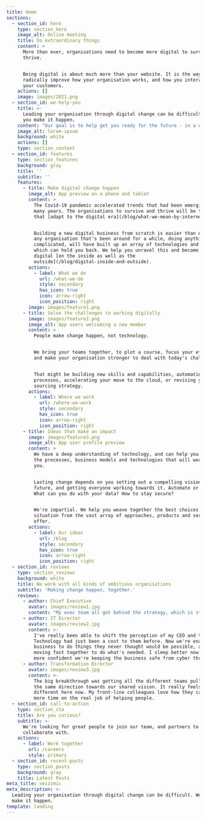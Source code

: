 ```yaml
---
title: Home
sections:
  - section_id: hero
    type: section_hero
    image_alt: Online meeting
    title: Do extraordinary things
    content: >
      More than ever, organisations need to become more digital to survive and
      thrive.


      Being digital is about much more than your website. It is the way to
      radically improve how your organisation works, and how you interact with
      your customers.
    actions: []
    image: images/2021.png
  - section_id: we-help-you
    title: >-
      Leading your organisation through digital change can be difficult. We help
      you make it happen.
    content: "Our goal is to help get you ready for the future - in a way that your customers and colleagues will really notice. We're experts in business change. We'll help you plot out your digital journey, and support you to get there -\_modernising complex technology estates, making better use of data, and staying cyber-secure.\n"
    image_alt: lorem-ipsum
    background: white
    actions: []
    type: section_content
  - section_id: features
    type: section_features
    background: gray
    title: ''
    subtitle: ''
    features:
      - title: Make digital change happen
        image_alt: App preview on a phone and tablet
        content: >
          The Covid-19 pandemic accelerated trends that had been emerging for
          many years. The organisations to survive and thrive will be the ones
          that [adapt to the digital era](/blog/what-we-mean-by-internet-era/).


          Building a new digital business from scratch is easier than ever. But
          any organisation that's been around for a while, doing anything
          complicated, will have built up an array of technologies and processes
          which can hold you back. We help you unravel this and become more
          digital [on the inside as well as the
          outside](/blog/digital-inside-and-outside).
        actions:
          - label: What we do
            url: /what-we-do
            style: secondary
            has_icon: true
            icon: arrow-right
            icon_position: right
        image: images/feature1.png
      - title: Solve the challenges to working digitally
        image: images/feature2.png
        image_alt: App users welcoming a new member
        content: >
          People make change happen, not technology.


          We bring your teams together, to plot a course, focus your efforts,
          and make your organisation stronger to deal with today's challenges.


          That might be building new skills and capabilities, automating
          processes, accelerating your move to the cloud, or revising your
          sourcing strategy.
        actions:
          - label: Where we work
            url: /where-we-work
            style: secondary
            has_icon: true
            icon: arrow-right
            icon_position: right
      - title: Ideas that make an impact
        image: images/feature3.png
        image_alt: App user profile preview
        content: >
          We have a deep understanding of technology, and can help you work out
          the processes, business models and technologies that will work for
          you.


          Lasting change depends on you setting out a compelling vision for the
          future, and getting everyone working towards it. Automate or rebuild?
          What can you do with your data? How to stay secure?


          We're impartial. We help you weave together the best choices for your
          situation from the vast array of approaches, products and services on
          offer.
        actions:
          - label: Our ideas
            url: /blog
            style: secondary
            has_icon: true
            icon: arrow-right
            icon_position: right
  - section_id: reviews
    type: section_reviews
    background: white
    title: We work with all kinds of ambitious organisations
    subtitle: 'Making change happen, together.'
    reviews:
      - author: Chief Executive
        avatar: images/review1.jpg
        content: "My exec team all got behind the strategy, which is stretching but within our reach.\_ We're much more digital now. It's helped us look after our customers during the pandemic, and we now feel well positioned for growth. I couldn't imagine going back."
      - author: IT Director
        avatar: images/review2.jpg
        content: >-
          I've really been able to shift the perception of my CEO and the board.
          Technology had just been a cost to them before. Now we're enabling the
          business to do things they never thought would be possible, and we're
          moving fast together to do what's needed. I sleep better now we're
          more confident we're keeping the business safe from cyber threats.
      - author: Transformation Director
        avatar: images/review3.jpg
        content: >-
          The big breakthrough was getting all the different teams pulling in
          the same direction towards our shared vision. It really feels
          different here now. My front-line colleagues love how they can spend
          more time on the real job of helping people.
  - section_id: call-to-action
    type: section_cta
    title: Are you curious?
    subtitle: >-
      We're looking for great people to join our team, and partners to
      collaborate with.
    actions:
      - label: Work together
        url: /careers
        style: primary
  - section_id: recent-posts
    type: section_posts
    background: gray
    title: Latest Posts
meta_title: seizzmic
meta_description: >-
  Leading your organisation through digital change can be difficult. We help you
  make it happen.
template: landing
---
```

